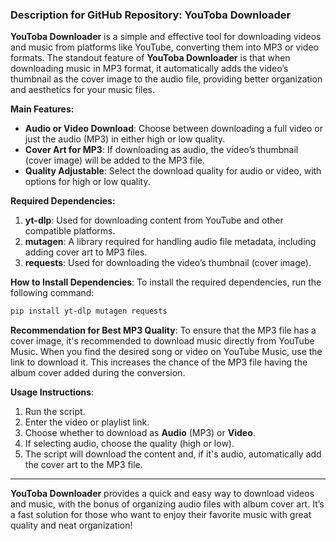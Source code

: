 ### Description for GitHub Repository: **YouToba Downloader**

**YouToba Downloader** is a simple and effective tool for downloading videos and music from platforms like YouTube, converting them into MP3 or video formats. The standout feature of **YouToba Downloader** is that when downloading music in MP3 format, it automatically adds the video’s thumbnail as the cover image to the audio file, providing better organization and aesthetics for your music files.

**Main Features:**
- **Audio or Video Download**: Choose between downloading a full video or just the audio (MP3) in either high or low quality.
- **Cover Art for MP3**: If downloading as audio, the video’s thumbnail (cover image) will be added to the MP3 file.
- **Quality Adjustable**: Select the download quality for audio or video, with options for high or low quality.

**Required Dependencies:**
1. **yt-dlp**: Used for downloading content from YouTube and other compatible platforms.
2. **mutagen**: A library required for handling audio file metadata, including adding cover art to MP3 files.
3. **requests**: Used for downloading the video’s thumbnail (cover image).

**How to Install Dependencies**:
To install the required dependencies, run the following command:
```bash
pip install yt-dlp mutagen requests
```

**Recommendation for Best MP3 Quality**:
To ensure that the MP3 file has a cover image, it's recommended to download music directly from YouTube Music. When you find the desired song or video on YouTube Music, use the link to download it. This increases the chance of the MP3 file having the album cover added during the conversion.

**Usage Instructions**:
1. Run the script.
2. Enter the video or playlist link.
3. Choose whether to download as **Audio** (MP3) or **Video**.
4. If selecting audio, choose the quality (high or low).
5. The script will download the content and, if it's audio, automatically add the cover art to the MP3 file.

---

**YouToba Downloader** provides a quick and easy way to download videos and music, with the bonus of organizing audio files with album cover art. It’s a fast solution for those who want to enjoy their favorite music with great quality and neat organization!

